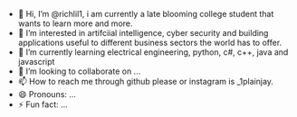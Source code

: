 - 👋 Hi, I’m @richlil1, i am currently a late blooming college student that wants to learn more and more.
- 👀 I’m interested in artifciial intelligence, cyber security and building applications useful to different business sectors the world has to offer.
- 🌱 I’m currently learning electrical engineering, python, c#, c++, java and javascript
- 💞️ I’m looking to collaborate on ...
- 📫 How to reach me through github please or instagram is _1plainjay.
- 😄 Pronouns: ...
- ⚡ Fun fact: ...

<!---
richlil1/richlil1 is a ✨ special ✨ repository because its `README.md` (this file) appears on your GitHub profile.
You can click the Preview link to take a look at your changes.
--->
